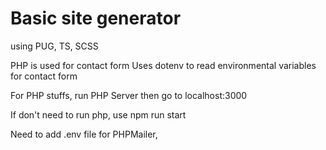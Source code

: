 # Basic site generator

using PUG, TS, SCSS

PHP is used for contact form
Uses dotenv to read environmental variables for contact form

For PHP stuffs, run PHP Server then go to localhost:3000

If don't need to run php, use npm run start

Need to add .env file for PHPMailer, 